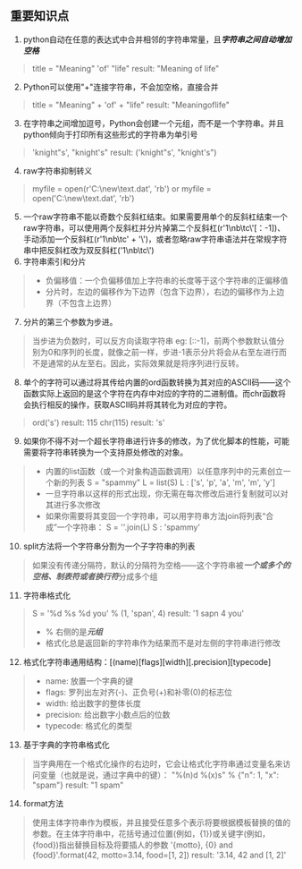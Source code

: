 ## 重要知识点
1. python自动在任意的表达式中合并相邻的字符串常量，且***字符串之间自动增加空格***
> title = "Meaning" 'of' "life"
> result: "Meaning of life"
2. Python可以使用"+"连接字符串，不会加空格，直接合并
> title = "Meaning" + 'of' + "life"
> result: "Meaningoflife"
3. 在字符串之间增加逗号，Python会创建一个元组，而不是一个字符串。并且python倾向于打印所有这些形式的字符串为单引号
> 'knight"s', "knight's"
> result: ('knight"s', "knight's")
4. raw字符串抑制转义
> myfile = open(r'C:\new\text.dat', 'rb')
> or myfile = open('C:\\new\\text.dat', 'rb')
5. 一个raw字符串不能以奇数个反斜杠结束。如果需要用单个的反斜杠结束一个raw字符串，可以使用两个反斜杠并分片掉第二个反斜杠(r'1\nb\tc\\'[：-1])、手动添加一个反斜杠(r'1\nb\tc' + '\\')，或者忽略raw字符串语法并在常规字符串中把反斜杠改为双反斜杠('1\\nb\\tc\\')
6. 字符串索引和分片
> - 负偏移值：一个负偏移值加上字符串的长度等于这个字符串的正偏移值
> - 分片时，左边的偏移作为下边界（包含下边界），右边的偏移作为上边界（不包含上边界）
7. 分片的第三个参数为步进。
> 当步进为负数时，可以反方向读取字符串
> eg: [::-1]，前两个参数默认值分别为0和序列的长度，就像之前一样，步进-1表示分片将会从右至左进行而不是通常的从左至右。因此，实际效果就是将序列进行反转。
8. 单个的字符可以通过将其传给内置的ord函数转换为其对应的ASCII码——这个函数实际上返回的是这个字符在内存中对应的字符的二进制值。而chr函数将会执行相反的操作，获取ASCII码并将其转化为对应的字符。
> ord('s')
> result: 115
> chr(115)
> result: 's'
9. 如果你不得不对一个超长字符串进行许多的修改，为了优化脚本的性能，可能需要将字符串转换为一个支持原处修改的对象。
> - 内置的list函数（或一个对象构造函数调用）以任意序列中的元素创立一个新的列表
> S = "spammy"
> L = list(S)
> L : ['s', 'p', 'a', 'm', 'm', 'y']
> - 一旦字符串以这样的形式出现，你无需在每次修改后进行复制就可以对其进行多次修改
> - 如果你需要将其变回一个字符串，可以用字符串方法join将列表“合成”一个字符串：
> S = ''.join(L)
> S : 'spammy'
10. split方法将一个字符串分割为一个子字符串的列表
> 如果没有传递分隔符，默认的分隔符为空格——这个字符串被***一个或多个的空格、制表符或者换行符***分成多个组
11. 字符串格式化
> S = '%d %s %d you' % (1, 'span', 4)
> result: '1 sapn 4 you'
> - % 右侧的是***元组***
> - 格式化总是返回新的字符串作为结果而不是对左侧的字符串进行修改
12. 格式化字符串通用结构：[(name)[flags][width][.precision][typecode]
> - name: 放置一个字典的键
> - flags: 罗列出左对齐(-)、正负号(+)和补零(0)的标志位
> - width: 给出数字的整体长度
> - precision: 给出数字小数点后的位数
> - typecode: 格式化的类型
13. 基于字典的字符串格式化
> 当字典用在一个格式化操作的右边时，它会让格式化字符串通过变量名来访问变量（也就是说，通过字典中的键）：
> "%(n)d %(x)s" % {"n": 1, "x": "spam"}
> result: "1 spam"
14. format方法
> 使用主体字符串作为模板，并且接受任意多个表示将要根据模板替换的值的参数。在主体字符串中，花括号通过位置(例如，{1})或关键字(例如，{food})指出替换目标及将要插人的参数
> '{motto}, {0} and {food}'.format(42, motto=3.14, food=[1, 2])
> result: '3.14, 42 and [1, 2]'



